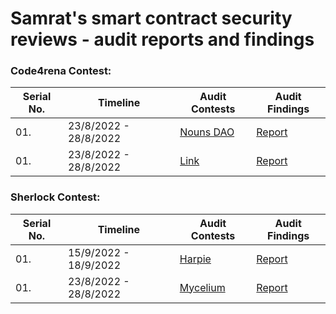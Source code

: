 # Samrat's smart contract security reviews - audit reports and findings

### Code4rena Contest:
| Serial No. | Timeline | Audit Contests | Audit Findings |
|-|-|-|-|
| 01.| 23/8/2022 - 28/8/2022 | [Nouns DAO](https://code4rena.com/contests/2022-08-nouns-dao-contest) | [Report]()|
| 01.| 23/8/2022 - 28/8/2022 | [Link](https://code4rena.com/contests/2022-08-nouns-dao-contest) | [Report]()|


### Sherlock Contest:
| Serial No. | Timeline | Audit Contests | Audit Findings |
|-|-|-|-|
| 01.| 15/9/2022 - 18/9/2022 | [Harpie](https://app.sherlock.xyz/audits/contests/3) | [Report](/Sherlock/Harpie.md)|
| 01.| 23/8/2022 - 28/8/2022 | [Mycelium](https://app.sherlock.xyz/audits/contests/7) | [Report](/Sherlock/Mycelium.md)|